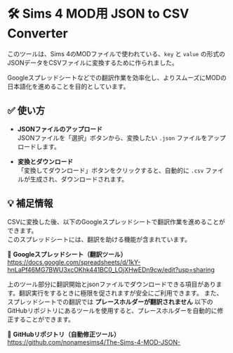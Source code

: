 # 🛠 Sims 4 MOD用 JSON to CSV Converter

このツールは、Sims 4のMODファイルで使われている、`key` と `value` の形式のJSONデータをCSVファイルに変換するために作られました。

Googleスプレッドシートなどでの翻訳作業を効率化し、よりスムーズにMODの日本語化を進めることを目的としています。



## ✅ 使い方

- **JSONファイルのアップロード**  
  JSONファイルを「選択」ボタンから、変換したい `.json` ファイルをアップロードします。

- **変換とダウンロード**  
  「変換してダウンロード」ボタンをクリックすると、自動的に `.csv` ファイルが生成され、ダウンロードされます。



## 💡 補足情報

CSVに変換した後、以下のGoogleスプレッドシートで翻訳作業を進めることができます。  
このスプレッドシートには、翻訳を助ける機能が含まれています。

📄 **Googleスプレッドシート（翻訳ツール）**  
https://docs.google.com/spreadsheets/d/1kY-hnLaPf46MG7BWU3xcOKhk441BC0_LOjXHwEDn9cw/edit?usp=sharing

上のツール部分に翻訳開始とjsonファイルでダウンロードできる項目があります。翻訳実行をするときに極限を促されますが安全にご利用できます。
また、スプレッドシートでの翻訳では **プレースホルダーが翻訳されません** 
以下のGitHubリポジトリにあるツールを使用すると、プレースホルダーを自動的に修正することができます。

🔧 **GitHubリポジトリ（自動修正ツール）**  
https://github.com/nonamesims4/The-Sims-4-MOD-JSON-
